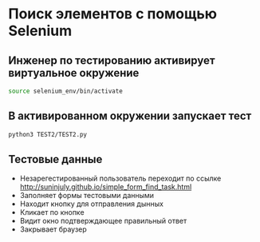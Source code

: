 # Поиск элементов с помощью Selenium

## Инженер по тестированию активирует виртуальное окружение
```sh
source selenium_env/bin/activate
```
## В активированном окружении запускает тест
```sh
python3 TEST2/TEST2.py
```

## Тестовые данные
- Незарегестированный пользователь переходит по ссылке http://suninjuly.github.io/simple_form_find_task.html
-  Заполняет формы тестовыми данными 
-  Находит кнопку для отправления дынных
-  Кликает по кнопке
-  Видит окно подтверждающее правильный ответ
-  Закрывает браузер
